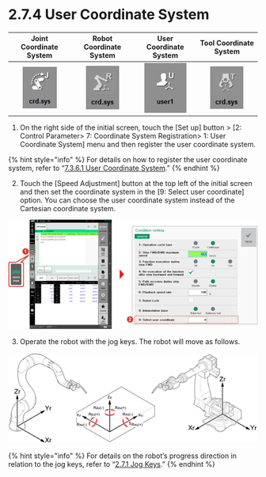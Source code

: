 ﻿# 2.7.4 User Coordinate System

| Joint Coordinate System | Robot Coordinate System | **User Coordinate System** | Tool Coordinate System |
| :---: | :---: | :---: | :---: |
|  ![](../../_assets/bt-crd2-joint-en.png)  | ![](../../_assets/bt-crd2-robot-en.png)  | ![](../../_assets/bt-crd2-user-en.png)  | ![](../../_assets/bt-crd2-tool-en.png)  |

1.	On the right side of the initial screen, touch the \[Set up\] button &gt; \[2: Control Parameter&gt; 7: Coordinate System Registration&gt; 1: User Coordinate System\] menu and then register the user coordinate system.

{% hint style="info" %}
For details on how to register the user coordinate system, refer to “[7.3.6.1 User Coordinate System](../../7-setting/3-control-parameter/6-cordsys-reg/1-user-crdsys.md).”
{% endhint %}

2.	Touch the \[Speed Adjustment\] button at the top left of the initial screen and then set the coordinate system in the \[9: Select user coordinate\] option. You can choose the user coordinate system instead of the Cartesian coordinate system.

![](../../_assets/image_299.png)

3.	Operate the robot with the jog keys. The robot will move as follows.

![](../../_assets/image_103.png)

{% hint style="info" %}
For details on the robot’s progress direction in relation to the jog keys, refer to “[2.7.1 Jog Keys](1-jog-key.md).” 
{% endhint %}

